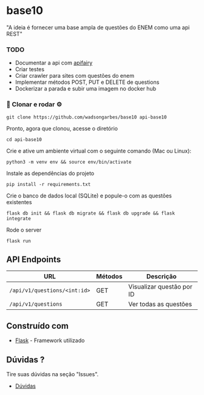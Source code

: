 # base10
"A ideia é fornecer uma base ampla de questões do ENEM como uma api REST"

### TODO

* Documentar a api com [apifairy](https://apifairy.readthedocs.io/en/latest/)
* Criar testes
* Criar crawler para sites com questões do enem
* Implementar métodos POST, PUT e DELETE de questions
* Dockerizar a parada e subir uma imagem no docker hub

### 🐑 Clonar e rodar ⚙️

```
git clone https://github.com/wadsongarbes/base10 api-base10
```
Pronto, agora que clonou, acesse o diretório 
```
cd api-base10
```
Crie e ative um ambiente virtual com o seguinte comando (Mac ou Linux):
```
python3 -m venv env && source env/bin/activate
```
Instale as dependências do projeto
```
pip install -r requirements.txt
```
Crie o banco de dados local (SQLite) e popule-o com as questões existentes
```
flask db init && flask db migrate && flask db upgrade && flask integrate
```
Rode o server
```
flask run
```

## API Endpoints

|  URL | Métodos | Descrição |
| -------- | ------------- | --------- |
| `/api/v1/questions/<int:id>` | GET | Visualizar questão por ID|
| `/api/v1/questions` | GET | Ver todas as questões |


## Construído com

* [Flask](https://flask.palletsprojects.com/en/2.1.x/) - Framework utilizado

## Dúvidas ?

Tire suas dúvidas na seção "Issues".

* [Dúvidas](https://github.com/WadsonGarbes/base10/issues)
